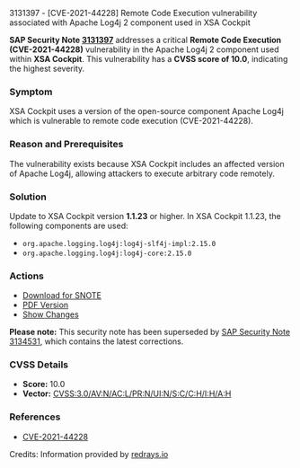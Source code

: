 3131397 - [CVE-2021-44228] Remote Code Execution vulnerability associated with Apache Log4j 2 component used in XSA Cockpit

**SAP Security Note [3131397](https://me.sap.com/notes/3131397)** addresses a critical **Remote Code Execution (CVE-2021-44228)** vulnerability in the Apache Log4j 2 component used within **XSA Cockpit**. This vulnerability has a **CVSS score of 10.0**, indicating the highest severity.

### Symptom
XSA Cockpit uses a version of the open-source component Apache Log4j which is vulnerable to remote code execution (CVE-2021-44228).

### Reason and Prerequisites
The vulnerability exists because XSA Cockpit includes an affected version of Apache Log4j, allowing attackers to execute arbitrary code remotely.

### Solution
Update to XSA Cockpit version **1.1.23** or higher. In XSA Cockpit 1.1.23, the following components are used:
- `org.apache.logging.log4j:log4j-slf4j-impl:2.15.0`
- `org.apache.logging.log4j:log4j-core:2.15.0`

### Actions
- [Download for SNOTE](https://notesdownloads.sap.com/note/0040000001821002021)
- [PDF Version](https://userapps.support.sap.com/sap/support/sfm/notes/print/0003131397?language=en-US&token=7AE7361DF6DD29A812F7A176ADAF0153)
- [Show Changes](https://me.sap.com/notesLatestChanges/0003131397/E/diff)

**Please note:** This security note has been superseded by [SAP Security Note 3134531](https://me.sap.com/notes/3134531), which contains the latest corrections.

### CVSS Details
- **Score:** 10.0
- **Vector:** [CVSS:3.0/AV:N/AC:L/PR:N/UI:N/S:C/C:H/I:H/A:H](https://www.first.org/cvss/calculator/3.0#CVSS:3.0/AV:N/AC:L/PR:N/UI:N/S:C/C:H/I:H/A:H)

### References
- [CVE-2021-44228](https://cve.mitre.org/cgi-bin/cvename.cgi?name=CVE-2021-44228)

Credits: Information provided by [redrays.io](https://redrays.io)